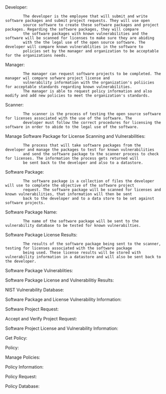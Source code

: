 Developer: 

            The developer is the employee that will submit and write software packages and submit project requests. They will use open
            source software to create these software packages and project packages. Regarding the software packages, they will compare
            the software packages with known vulnerabilities and the software will be scanned for licenses to make sure they are abiding
            with the the legal use of the open source software. The developer will compare known vulnerablities in the software to
            policies set by the manager and organization to be acceptable for the organizations needs.

Manager:

            The manager can request software projects to be completed. The manager wil compare sofware project license and
            vulnerability information with the organization's poliicies for acceptable standards regarding known vulnerabilities.
            The manager is able to request policy information and also modify and add new policies to meet the organization's standards.
            
Scanner:

            The scanner is the process of testing the open source software for licenses associated with the use of the software. The 
            developer must follow the correct procedures for licensing the software in order to abide to the legal use of the software.

Manage Software Package for License Scanning and Vulnerabilities:

            The process that will take software packages from the developer and manage the packages to test for known vulnerabilities
            and send the software package to the scanner process to check for licenses. The information the process gets returned will
            be sent back to the developer and also to a datastore. 

Software Package:

            The software package is a collection of files the developer will use to complete the objective of the software project
            request. The software package will be scanned for licenses and known vulnerabilities, that information will then be sent
            back to the developer and to a data store to be set against software projects. 

Software Package Name:

            The name of the software package will be sent to the vulnerability database to be tested for known vulnerabilties.

Software Package License Results:

            The results of the software package being sent to the scanner, testing for licenses associated with the software package
            being used. These license results will be stored with vulnerability information in a datastore and will also be sent back to             the developer. 

Software Package Vulnerablities:

Software Package License and Vulnerabilitiy Results: 

NIST Vulnerability Database:

Software Package and License Vulnerability Information:

Software Project Request:

Accept and Verify Project Request:

Software Project License and Vulnerability Information:

Get Policy:

Policy:

Manage Policies:

Policy Information:

Policy Request:

Policy Database:

